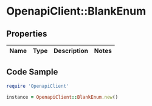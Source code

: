 # OpenapiClient::BlankEnum

## Properties

Name | Type | Description | Notes
------------ | ------------- | ------------- | -------------

## Code Sample

```ruby
require 'OpenapiClient'

instance = OpenapiClient::BlankEnum.new()
```


